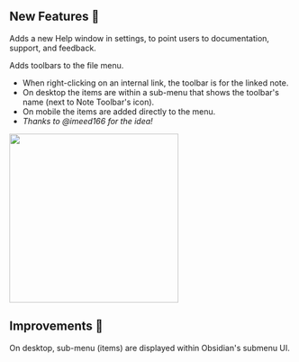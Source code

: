 ## New Features 🎉

Adds a new Help window in settings, to point users to documentation, support, and feedback.

Adds toolbars to the file menu.
- When right-clicking on an internal link, the toolbar is for the linked note.
- On desktop the items are within a sub-menu that shows the toolbar's name (next to Note Toolbar's icon).
- On mobile the items are added directly to the menu.
- _Thanks to @imeed166 for the idea!_

<img src="https://github.com/user-attachments/assets/8d650aaa-6b67-4a6b-8296-f27920214706" width="300"/>

## Improvements 🎉

On desktop, sub-menu (items) are displayed within Obsidian's submenu UI.